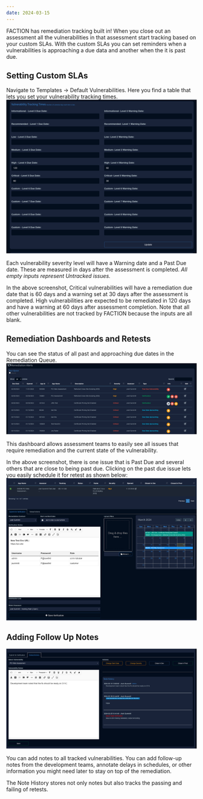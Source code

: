 ```yaml
---
date: 2024-03-15
---
```

FACTION has remediation tracking built in! When you close out an assessment all the vulnerabilities in that assessment start tracking based on your custom SLAs. With the custom SLAs you can set reminders when a vulnerabilities is approaching a due data and another when the it is past due. 

## Setting Custom SLAs
Navigate to Templates -> Default Vulnerabilities. Here you find a table that lets you set your vulnerability tracking times. 
![](files/Pasted%20image%2020240315003554.png)

Each vulnerability severity level will have a Warning date and a Past Due date. These are measured in days after the assessment is completed. *All empty inputs represent Untracked issues.* 

In the above screenshot, Critical vulnerabilities will have a remediation due date that is 60 days and a warning set at 30 days after the assessment is completed.  High vulnerabilities are expected to be remediated in 120 days and have a warning at 60 days after assessment completion. 
Note that all other vulnerabilities are not tracked by FACTION because the inputs are all blank. 

## Remediation Dashboards and Retests

You can see the status of all past and approaching due dates in the Remediation Queue. 
![](files/Pasted%20image%2020240315004352.png)

This dashboard allows assessment teams to easily see all issues that require remediation and the current state of the vulnerability. 

In the above screenshot, there is one issue that is Past Due and several others that are close to being past due. Clicking on the past due issue lets you easily schedule it for retest as shown below:
![](files/Pasted%20image%2020240315005103.png)

## Adding Follow Up Notes
![](files/Pasted%20image%2020240315005359.png)

You can add notes to all tracked vulnerabilities. You can add follow-up notes from the development teams, annotate delays in schedules, or other information you might need later to stay on top of the remediation. 

The Note History stores not only notes but also tracks the passing and failing of retests. 